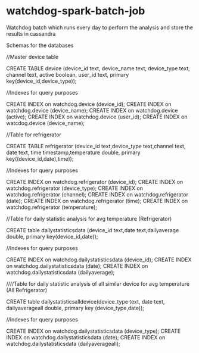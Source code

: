 # watchdog-spark-batch-job
Watchdog batch which runs every day to perform the analysis and store the results in cassandra

Schemas for the databases

//Master device table 


CREATE TABLE device (device_id text, device_name text, device_type text, channel text, active boolean, user_id text, primary key(device_id,device_type));

//Indexes for query purposes


CREATE INDEX on watchdog.device (device_id);
CREATE INDEX on watchdog.device (device_name);
CREATE INDEX on watchdog.device (active);
CREATE INDEX on watchdog.device (user_id);
CREATE INDEX on watcdog.device (device_name);

//Table for refrigerator


CREATE TABLE refrigerator (device_id text,device_type text,channel text, date text, time timestamp,temperature double, primary key((device_id,date),time));

//Indexes for query purposes


CREATE INDEX on watchdog.refrigerator (device_id);
CREATE INDEX on watchdog.refrigerator (device_type);
CREATE INDEX on watchdog.refrigerator (channel);
CREATE INDEX on watchdog.refrigerator (date);
CREATE INDEX on watchdog.refrigerator (time);
CREATE INDEX on watchdog.refrigerator (temperature);


//Table for daily statistic analysis for avg temperature (Refrigerator)


CREATE table dailystatisticsdata (device_id text,date text,dailyaverage double, primary key(device_id,date));

//Indexes for query purposes


CREATE INDEX on watchdog.dailystatisticsdata (device_id);
CREATE INDEX on watchdog.dailystatisticsdata (date);
CREATE INDEX on watchdog.dailystatisticsdata (dailyaverage);


////Table for daily statistic analysis of all similar device for avg temperature (All Refrigerator)


CREATE table dailystatisticsalldevice(device_type text, date text, dailyaverageall double, primary key (device_type,date));

//Indexes for query purposes


CREATE INDEX on watchdog.dailystatisticsdata (device_type);
CREATE INDEX on watchdog.dailystatisticsdata (date);
CREATE INDEX on watchdog.dailystatisticsdata (dailyaverageall);
